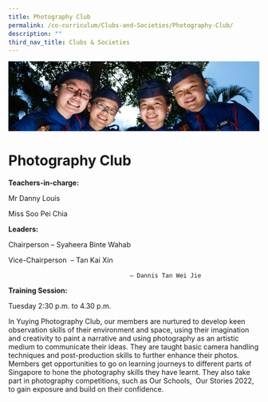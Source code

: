 ```yaml
---
title: Photography Club
permalink: /co-curriculum/Clubs-and-Societies/Photography-Club/
description: ""
third_nav_title: Clubs & Societies
---
```

![](/images/CCA.jpg)

Photography Club
================

<b> Teachers-in-charge: </b>

Mr Danny Louis

Miss Soo Pei Chia

  

<b> Leaders: </b>

Chairperson – Syaheera Binte Wahab

Vice-Chairperson  – Tan Kai Xin

	                                  – Dannis Tan Wei Jie









<b> Training Session: </b>

Tuesday 2:30 p.m. to 4.30 p.m.

  

In Yuying Photography Club, our members are nurtured to develop keen observation skills of their environment and space, using their imagination and creativity to paint a narrative and using photography as an artistic medium to communicate their ideas. They are taught basic camera handling techniques and post-production skills to further enhance their photos. Members get opportunities to go on learning journeys to different parts of Singapore to hone the photography skills they have learnt. They also take part in photography competitions, such as Our Schools,  Our Stories 2022, to gain exposure and build on their confidence.